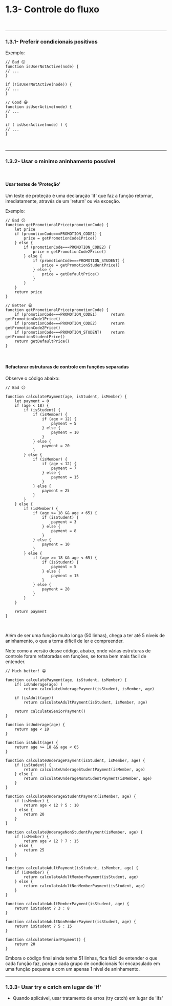 # 1.3- Controle do fluxo
<br>

***

### 1.3.1- Preferir condicionais positivos

Exemplo:<br>

    // Bad 😕 
    function isUserNotActive(node) {
    // ...
    }

    if (!isUserNotActive(node)) {
    // ...
    }

    // Good 😀
    function isUserActive(node) {
    // ...
    }

    if ( isUserActive(node) ) {
    // ...
    }

<br>

***

### 1.3.2- Usar o mínimo aninhamento possível
<br>

#### Usar testes de 'Proteção'<br>
Um teste de proteção é uma declaração 'if' que faz a função retornar, imediatamente, através de um 'return' ou via exceção.

Exemplo:<br>

    // Bad 😕
    function getPromotionalPrice(promotionCode) {
        let price
        if (promotionCode===PROMOTION_CODE1) {
            price = getPromotionCode1Price()
        } else {
            if (promotionCode===PROMOTION_CODE2) {
                price = getPromotionCode2Price()
            } else {
                if (promotionCode===PROMOTION_STUDENT) {
                    price = getPromotionStudentPrice()
                } else {
                    price = getDefaultPrice()
                }
            }
        }
        return price
    }

    // Better 😀
    function getPromotionalPrice(promotionCode) {
        if (promotionCode===PROMOTION_CODE1)      return getPromotionCode1Price()
        if (promotionCode===PROMOTION_CODE2)      return getPromotionCode2Price()
        if (promotionCode===PROMOTION_STUDENT)    return getPromotionStudentPrice()
        return getDefaultPrice()
    }
<br>

#### Refactorar estruturas de controle em funções separadas<br>

Observe o código abaixo:<br>

    // Bad 😕

    function calculatePayment(age, isStudent, isMember) {
        let payment = 0
        if (age < 18) {
            if (isStudent) {
                if (isMember) {
                    if (age < 12) {
                        payment = 5
                    } else {
                        payment = 10
                    }
                } else {
                    payment = 20
                }
            } else {
                if (isMember) {
                    if (age < 12) {
                        payment = 7
                    } else {
                        payment = 15
                    }
                } else {
                    payment = 25
                }
            }
        } else {
            if (isMember) {
                if (age >= 18 && age < 65) {
                    if (isStudent) {
                        payment = 3
                    } else {
                        payment = 8
                    }
                } else {
                    payment = 10
                }
            } else {
                if (age >= 18 && age < 65) {
                    if (isStudent) {
                        payment = 5
                    } else {
                        payment = 15
                    }
                } else {
                    payment = 20
                }
            }
        }
        
        return payment
    }
<br>

Além de ser uma função muito longa (50 linhas), chega a ter até 5 níveis de aninhamento, o que a torna difícil de ler e compreender.<br>

Note como a versão desse código, abaixo, onde várias estruturas de controle foram refatoradas em funções, se torna bem mais fácil de entender.<br>

    // Much better! 😀

    function calculatePayment(age, isStudent, isMember) {
        if( isUnderage(age) )
            return calculateUnderagePayment(isStudent, isMember, age)
        
        if (isAdult(age))
            return calculateAdultPayment(isStudent, isMember, age)
        
        return calculateSeniorPayment()
    }

    function isUnderage(age) {
        return age < 18
    }

    function isAdult(age) {
        return age >= 18 && age < 65
    }

    function calculateUnderagePayment(isStudent, isMember, age) {
        if (isStudent) {
            return calculateUnderageStudentPayment(isMember, age)
        } else {
            return calculateUnderageNonStudentPayment(isMember, age)
        }
    }

    function calculateUnderageStudentPayment(isMember, age) {
        if (isMember) {
            return age < 12 ? 5 : 10
        } else {
            return 20
        }
    }

    function calculateUnderageNonStudentPayment(isMember, age) {
        if (isMember) {
            return age < 12 ? 7 : 15
        } else {
            return 25
        }
    }

    function calculateAdultPayment(isStudent, isMember, age) {
        if (isMember) {
            return calculateAdultMemberPayment(isStudent, age)
        } else {
            return calculateAdultNonMemberPayment(isStudent, age)
        }
    }

    function calculateAdultMemberPayment(isStudent, age) {
        return isStudent ? 3 : 8
    }

    function calculateAdultNonMemberPayment(isStudent, age) {
        return isStudent ? 5 : 15
    }

    function calculateSeniorPayment() {
        return 20
    }

Embora o código final ainda tenha 51 linhas, fica fácil de entender o que cada função faz, porque cada grupo de condicionais foi encapsulado em uma função pequena e com um apenas 1 nível de aninhamento.<br>


***

### 1.3.3- Usar try e catch em lugar de 'if' 
- Quando aplicável, usar tratamento de erros (try catch) em lugar de 'ifs'
